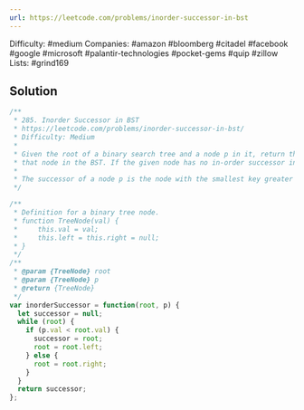 ```yaml
---
url: https://leetcode.com/problems/inorder-successor-in-bst
---
```


Difficulty: #medium
Companies: #amazon #bloomberg #citadel #facebook #google #microsoft #palantir-technologies #pocket-gems #quip #zillow
Lists: #grind169

## Solution

```javascript
/**
 * 285. Inorder Successor in BST
 * https://leetcode.com/problems/inorder-successor-in-bst/
 * Difficulty: Medium
 *
 * Given the root of a binary search tree and a node p in it, return the in-order successor of
 * that node in the BST. If the given node has no in-order successor in the tree, return null.
 *
 * The successor of a node p is the node with the smallest key greater than p.val.
 */

/**
 * Definition for a binary tree node.
 * function TreeNode(val) {
 *     this.val = val;
 *     this.left = this.right = null;
 * }
 */
/**
 * @param {TreeNode} root
 * @param {TreeNode} p
 * @return {TreeNode}
 */
var inorderSuccessor = function(root, p) {
  let successor = null;
  while (root) {
    if (p.val < root.val) {
      successor = root;
      root = root.left;
    } else {
      root = root.right;
    }
  }
  return successor;
};

```
